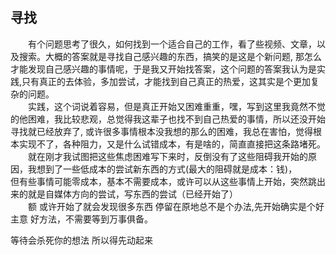 ## 寻找

&emsp;&emsp;有个问题思考了很久，如何找到一个适合自己的工作，看了些视频、文章，以及搜索。大概的答案就是寻找自己感兴趣的东西，搞笑的是这是个新问题,
那怎么才能发现自己感兴趣的事情呢，于是我又开始找答案，这个问题的答案我认为是实践,只有真正的去体验，多加尝试，才能找到自己真正的热爱，这其实是个更加复杂的问题。    
&emsp;&emsp;实践，这个词说着容易，但是真正开始又困难重重，嘿，写到这里我竟然不觉的他困难，我比较悲观，总觉得我这辈子也找不到自己热爱的事情，所以还没开始寻找就已经放弃了,
或许很多事情根本没我想的那么的困难，我总在害怕，觉得根本实现不了，各种阻力，又是什么试错成本，有是啥的，简直直接把这条路堵死。  
&emsp;&emsp;就在刚才我试图把这些焦虑困难写下来时，反倒没有了这些阻碍我开始的原因，我想到了一些低成本的尝试新东西的方式(最大的阻碍就是成本：钱)，  
但有些事情可能零成本，基本不需要成本，或许可以从这些事情上开始，突然跳出来的就是自媒体方向的尝试，写东西的尝试（已经开始了）  
&emsp;&emsp;额 或许开始了就会发现很多东西 停留在原地总不是个办法,先开始确实是个好主意 好方法，不需要等到万事俱备。  


等待会杀死你的想法 所以得先动起来  
